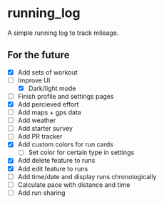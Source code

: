 # running_log

A simple running log to track mileage.

## For the future
 - [X] Add sets of workout
 - [ ] Improve UI
    - [X] Dark/light mode
 - [ ] Finish profile and settings pages
 - [X] Add percieved effort
 - [ ] Add maps + gps data
 - [ ] Add weather
 - [ ] Add starter survey
 - [ ] Add PR tracker
 - [X] Add custom colors for run cards
   - [ ] Set color for certain type in settings
 - [X] Add delete feature to runs
 - [X] Add edit feature to runs
 - [ ] Add time/date and display runs chronologically
 - [ ] Calculate pace with distance and time
 - [ ] Add run sharing
